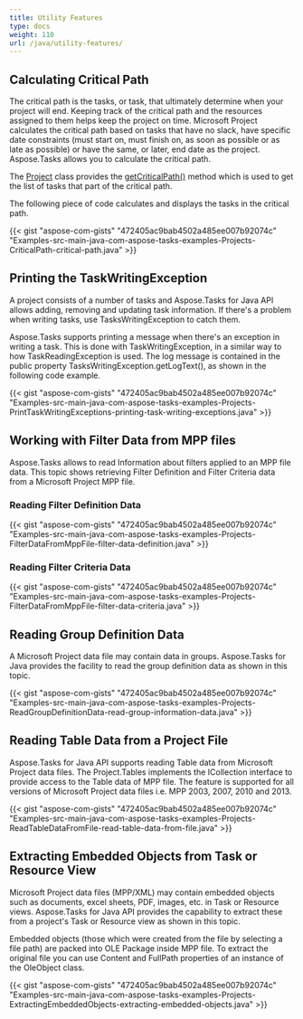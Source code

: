 ```yaml
---
title: Utility Features
type: docs
weight: 110
url: /java/utility-features/
---
```


## **Calculating Critical Path**
The critical path is the tasks, or task, that ultimately determine when your project will end. Keeping track of the critical path and the resources assigned to them helps keep the project on time. Microsoft Project calculates the critical path based on tasks that have no slack, have specific date constraints (must start on, must finish on, as soon as possible or as late as possible) or have the same, or later, end date as the project. Aspose.Tasks allows you to calculate the critical path.

The [Project](https://apireference.aspose.com/tasks/java/com.aspose.tasks/project) class provides the [getCriticalPath()](https://apireference.aspose.com/tasks/java/com.aspose.tasks/Project#getCriticalPath--) method which is used to get the list of tasks that part of the critical path. 

The following piece of code calculates and displays the tasks in the critical path.

{{< gist "aspose-com-gists" "472405ac9bab4502a485ee007b92074c" "Examples-src-main-java-com-aspose-tasks-examples-Projects-CriticalPath-critical-path.java" >}}

## **Printing the TaskWritingException**
A project consists of a number of tasks and Aspose.Tasks for Java API allows adding, removing and updating task information. If there's a problem when writing tasks, use TasksWritingException to catch them. 

Aspose.Tasks supports printing a message when there's an exception in writing a task. This is done with TaskWritingException, in a similar way to how TaskReadingException is used. The log message is contained in the public property TasksWritingException.getLogText(), as shown in the following code example.

{{< gist "aspose-com-gists" "472405ac9bab4502a485ee007b92074c" "Examples-src-main-java-com-aspose-tasks-examples-Projects-PrintTaskWritingExceptions-printing-task-writing-exceptions.java" >}}

## **Working with Filter Data from MPP files**
Aspose.Tasks allows to read Information about filters applied to an MPP file data. This topic shows retrieving Filter Definition and Filter Criteria data from a Microsoft Project MPP file.

### **Reading Filter Definition Data**
{{< gist "aspose-com-gists" "472405ac9bab4502a485ee007b92074c" "Examples-src-main-java-com-aspose-tasks-examples-Projects-FilterDataFromMppFile-filter-data-definition.java" >}}
### **Reading Filter Criteria Data**
{{< gist "aspose-com-gists" "472405ac9bab4502a485ee007b92074c" "Examples-src-main-java-com-aspose-tasks-examples-Projects-FilterDataFromMppFile-filter-data-criteria.java" >}}
## **Reading Group Definition Data**
A Microsoft Project data file may contain data in groups. Aspose.Tasks for Java provides the facility to read the group definition data as shown in this topic.

{{< gist "aspose-com-gists" "472405ac9bab4502a485ee007b92074c" "Examples-src-main-java-com-aspose-tasks-examples-Projects-ReadGroupDefinitionData-read-group-information-data.java" >}}

## **Reading Table Data from a Project File**
Aspose.Tasks for Java API supports reading Table data from Microsoft Project data files. The Project.Tables implements the ICollection interface to provide access to the Table data of MPP file. The feature is supported for all versions of Microsoft Project data files i.e. MPP 2003, 2007, 2010 and 2013.

{{< gist "aspose-com-gists" "472405ac9bab4502a485ee007b92074c" "Examples-src-main-java-com-aspose-tasks-examples-Projects-ReadTableDataFromFile-read-table-data-from-file.java" >}}

## **Extracting Embedded Objects from Task or Resource View**
Microsoft Project data files (MPP/XML) may contain embedded objects such as documents, excel sheets, PDF, images, etc. in Task or Resource views. Aspose.Tasks for Java API provides the capability to extract these from a project's Task or Resource view as shown in this topic.

Embedded objects (those which were created from the file by selecting a file path) are packed into OLE Package inside MPP file. To extract the original file you can use Content and FullPath properties of an instance of the OleObject class.

{{< gist "aspose-com-gists" "472405ac9bab4502a485ee007b92074c" "Examples-src-main-java-com-aspose-tasks-examples-Projects-ExtractingEmbeddedObjects-extracting-embedded-objects.java" >}}
